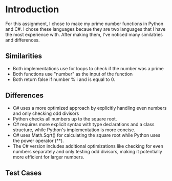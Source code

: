 # Introduction
For this assignment, I chose to make my prime number functions in Python and C#. I chose these languages becaue they are two languages that I have the most experience with. After making them, I've noticed many similatries and differences.
## Similarities
 - Both implementations use for loops to check if the number was a prime
 - Both functions use "number" as the input of the function
 - Both return false if number % i and is equal to 0.
## Differences
 - C# uses a more optimized approach by explicitly handling even numbers and only checking odd divisors
 - Python checks all numbers up to the square root. 
 - C# requires more explicit syntax with type declarations and a class structure, while Python's implementation is more concise. 
 - C# uses Math.Sqrt() for calculating the square root while Python uses the power operator (**). 
 - The C# version includes additional optimizations like checking for even numbers separately and only testing odd divisors, making it potentially more efficient for larger numbers.

 ## Test Cases
